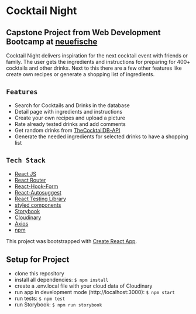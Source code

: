 # Cocktail Night

## Capstone Project from Web Development Bootcamp at [neuefische](https://www.neuefische.de/weiterbildung/web-development)

Cocktail Night delivers inspiration for the next cocktail event with friends or family. The user gets the ingredients and instructions for preparing for 400+ cocktails and other drinks. Next to this there are a few other features like create own recipes or generate a shopping list of ingredients.

## `Features`

- Search for Cocktails and Drinks in the database
- Detail page with ingredients and instructions
- Create your own recipes and upload a picture
- Rate already tested drinks and add comments
- Get random drinks from [TheCocktailDB-API](https://www.thecocktaildb.com/api.php)
- Generate the needed ingredients for selected drinks to have a shopping list

## `Tech Stack`

- [React JS](https://reactjs.org/)
- [React Router](https://reactrouter.com/)
- [React-Hook-Form](https://react-hook-form.com/)
- [React-Autosuggest](https://react-autosuggest.js.org/)
- [React Testing Library](https://testing-library.com/docs/react-testing-library/intro/)
- [styled components](https://styled-components.com/)
- [Storybook](https://storybook.js.org/)
- [Cloudinary](https://cloudinary.com/)
- [Axios](https://axios-http.com/docs/intro)
- [npm](https://www.npmjs.com/)

This project was bootstrapped with [Create React App](https://github.com/facebook/create-react-app).

## Setup for Project

- clone this repository
- install all dependencies: `$ npm install`
- create a .env.local file with your cloud data of Cloudinary
- run app in development mode (http://localhost:3000): `$ npm start`
- run tests: `$ npm test`
- run Storybook: `$ npm run storybook`
